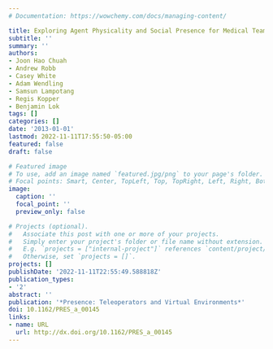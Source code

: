 ```yaml
---
# Documentation: https://wowchemy.com/docs/managing-content/

title: Exploring Agent Physicality and Social Presence for Medical Team Training
subtitle: ''
summary: ''
authors:
- Joon Hao Chuah
- Andrew Robb
- Casey White
- Adam Wendling
- Samsun Lampotang
- Regis Kopper
- Benjamin Lok
tags: []
categories: []
date: '2013-01-01'
lastmod: 2022-11-11T17:55:50-05:00
featured: false
draft: false

# Featured image
# To use, add an image named `featured.jpg/png` to your page's folder.
# Focal points: Smart, Center, TopLeft, Top, TopRight, Left, Right, BottomLeft, Bottom, BottomRight.
image:
  caption: ''
  focal_point: ''
  preview_only: false

# Projects (optional).
#   Associate this post with one or more of your projects.
#   Simply enter your project's folder or file name without extension.
#   E.g. `projects = ["internal-project"]` references `content/project/deep-learning/index.md`.
#   Otherwise, set `projects = []`.
projects: []
publishDate: '2022-11-11T22:55:49.588818Z'
publication_types:
- '2'
abstract: ''
publication: '*Presence: Teleoperators and Virtual Environments*'
doi: 10.1162/PRES_a_00145
links:
- name: URL
  url: http://dx.doi.org/10.1162/PRES_a_00145
---
```

